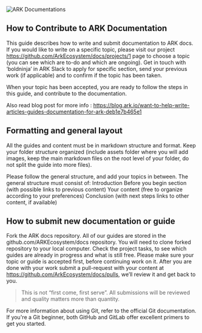 
![ARK Documentations](https://github.com/ArkEcosystem/docs/blob/master/assets/img/arkDocumentation.png)

## How to Contribute to ARK Documentation

This guide describes how to write and submit documentation to ARK docs. If you would like to write on a specific topic, please visit our project https://github.com/ArkEcosystem/docs/projects/1  page to choose a topic (you can see which are to-do and which are ongoing). Get in touch with ‘boldninja’ in ARK Slack to apply for specific section, send your previous work (if applicable) and to confirm if the topic has been taken.

When your topic has been accepted, you are ready to follow the steps in this guide, and contribute to the documentation.

Also read blog post for more info : https://blog.ark.io/want-to-help-write-articles-guides-documentation-for-ark-deb1e7b465e1 

## Formatting and general layout
All the guides and content must be in markdown structure and format. Keep your folder structure organized (include assets folder where you will add images, keep the main markdown files on the root level of your folder, do not split the guide into more files).

Please follow the general structure, and add your topics in between. The general structure must consist of:
Introduction
Before you begin section (with possible links to previous content)
Your content (free to organize according to your preferences)
Conclusion (with next steps links to other content, if available)

## How to submit new documentation or guide
Fork the ARK docs repository. All of our guides are stored in the github.com/ARKEcosystem/docs repository. You will need to clone forked repository to your local computer. Check the project tasks, to see which guides are already in progress and what is still free. Please make sure your topic or guide is accepted first, before continuing work on it. After you are done with your work submit a pull-request with your content at https://github.com/ArkEcosystem/docs/pulls, we’ll review it and get back to you.


>This is not “first come, first serve”. All submissions will be reviewed and quality matters more than quantity.

For more information about using Git, refer to the official Git documentation. If you're a Git beginner, both GitHub and GitLab offer excellent primers to get you started.

